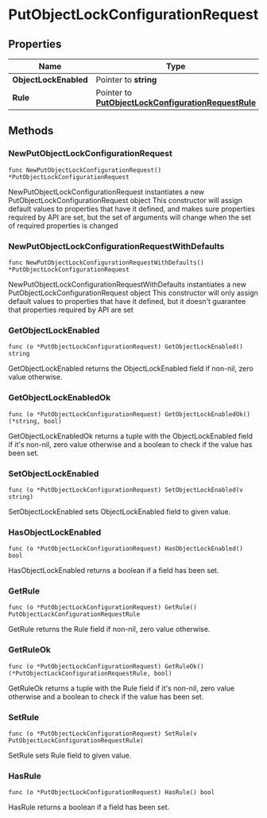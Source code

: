 # PutObjectLockConfigurationRequest

## Properties

|Name | Type | Description | Notes|
|------------ | ------------- | ------------- | -------------|
|**ObjectLockEnabled** | Pointer to **string** |  | [optional] |
|**Rule** | Pointer to [**PutObjectLockConfigurationRequestRule**](PutObjectLockConfigurationRequestRule.md) |  | [optional] |

## Methods

### NewPutObjectLockConfigurationRequest

`func NewPutObjectLockConfigurationRequest() *PutObjectLockConfigurationRequest`

NewPutObjectLockConfigurationRequest instantiates a new PutObjectLockConfigurationRequest object
This constructor will assign default values to properties that have it defined,
and makes sure properties required by API are set, but the set of arguments
will change when the set of required properties is changed

### NewPutObjectLockConfigurationRequestWithDefaults

`func NewPutObjectLockConfigurationRequestWithDefaults() *PutObjectLockConfigurationRequest`

NewPutObjectLockConfigurationRequestWithDefaults instantiates a new PutObjectLockConfigurationRequest object
This constructor will only assign default values to properties that have it defined,
but it doesn't guarantee that properties required by API are set

### GetObjectLockEnabled

`func (o *PutObjectLockConfigurationRequest) GetObjectLockEnabled() string`

GetObjectLockEnabled returns the ObjectLockEnabled field if non-nil, zero value otherwise.

### GetObjectLockEnabledOk

`func (o *PutObjectLockConfigurationRequest) GetObjectLockEnabledOk() (*string, bool)`

GetObjectLockEnabledOk returns a tuple with the ObjectLockEnabled field if it's non-nil, zero value otherwise
and a boolean to check if the value has been set.

### SetObjectLockEnabled

`func (o *PutObjectLockConfigurationRequest) SetObjectLockEnabled(v string)`

SetObjectLockEnabled sets ObjectLockEnabled field to given value.

### HasObjectLockEnabled

`func (o *PutObjectLockConfigurationRequest) HasObjectLockEnabled() bool`

HasObjectLockEnabled returns a boolean if a field has been set.

### GetRule

`func (o *PutObjectLockConfigurationRequest) GetRule() PutObjectLockConfigurationRequestRule`

GetRule returns the Rule field if non-nil, zero value otherwise.

### GetRuleOk

`func (o *PutObjectLockConfigurationRequest) GetRuleOk() (*PutObjectLockConfigurationRequestRule, bool)`

GetRuleOk returns a tuple with the Rule field if it's non-nil, zero value otherwise
and a boolean to check if the value has been set.

### SetRule

`func (o *PutObjectLockConfigurationRequest) SetRule(v PutObjectLockConfigurationRequestRule)`

SetRule sets Rule field to given value.

### HasRule

`func (o *PutObjectLockConfigurationRequest) HasRule() bool`

HasRule returns a boolean if a field has been set.


